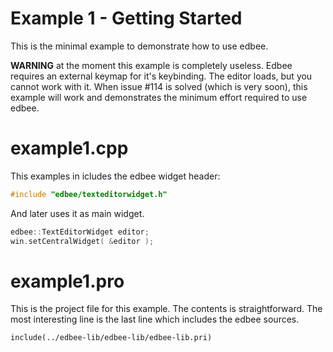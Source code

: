 Example 1 - Getting Started
===========================

This is the minimal example to demonstrate how to use edbee.

**WARNING** at the moment this example is completely useless. Edbee requires an external keymap for it's keybinding. The editor loads, but you cannot work with it. 
When issue #114 is solved (which is very soon), this example will work and demonstrates the minimum effort required to use edbee.

example1.cpp
===========================

This examples in icludes the edbee widget header:

```C++
#include "edbee/texteditorwidget.h"
```

And later uses it as main widget. 

```C++
edbee::TextEditorWidget editor;
win.setCentralWidget( &editor );
```



example1.pro
===========================

This is the project file for this example. The contents is straightforward. 
The most interesting line is the last line which includes the edbee sources. 


```
include(../edbee-lib/edbee-lib/edbee-lib.pri)
```



